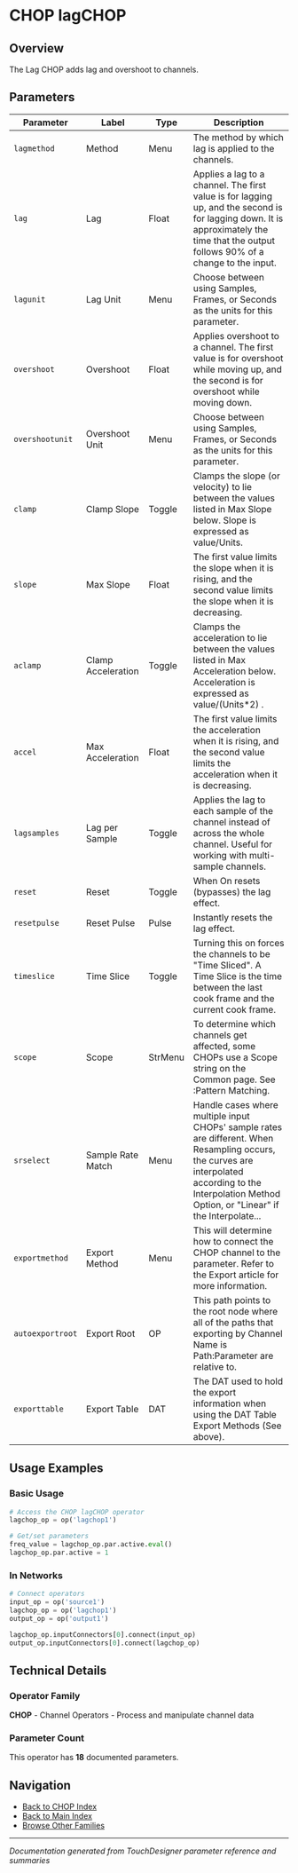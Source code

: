 # CHOP lagCHOP

## Overview

The Lag CHOP adds lag and overshoot to channels.

## Parameters

| Parameter | Label | Type | Description |
|-----------|-------|------|-------------|
| `lagmethod` | Method | Menu | The method by which lag is applied to the channels. |
| `lag` | Lag | Float | Applies a lag to a channel. The first value is for lagging up, and the second is for lagging down. It is approximately the time that the output follows 90% of a change to the input. |
| `lagunit` | Lag Unit | Menu | Choose between using Samples, Frames, or Seconds as the units for this parameter. |
| `overshoot` | Overshoot | Float | Applies overshoot to a channel. The first value is for overshoot while moving up, and the second is for overshoot while moving down. |
| `overshootunit` | Overshoot Unit | Menu | Choose between using Samples, Frames, or Seconds as the units for this parameter. |
| `clamp` | Clamp Slope | Toggle | Clamps the slope (or velocity) to lie between the values listed in Max Slope below. Slope is expressed as value/Units. |
| `slope` | Max Slope | Float | The first value limits the slope when it is rising, and the second value limits the slope when it is decreasing. |
| `aclamp` | Clamp Acceleration | Toggle | Clamps the acceleration to lie between the values listed in Max Acceleration below. Acceleration is expressed as value/(Units*2) . |
| `accel` | Max Acceleration | Float | The first value limits the acceleration when it is rising, and the second value limits the acceleration when it is decreasing. |
| `lagsamples` | Lag per Sample | Toggle | Applies the lag to each sample of the channel instead of across the whole channel. Useful for working with multi-sample channels. |
| `reset` | Reset | Toggle | When On resets (bypasses) the lag effect. |
| `resetpulse` | Reset Pulse | Pulse | Instantly resets the lag effect. |
| `timeslice` | Time Slice | Toggle | Turning this on forces the channels to be "Time Sliced".  A Time Slice is the time between the last cook frame and the current cook frame. |
| `scope` | Scope | StrMenu | To determine which channels get affected, some CHOPs use a Scope string on the Common page. See :Pattern Matching. |
| `srselect` | Sample Rate Match | Menu | Handle cases where multiple input CHOPs' sample rates are different. When Resampling occurs, the curves are interpolated according to the Interpolation Method Option, or "Linear" if the Interpolate... |
| `exportmethod` | Export Method | Menu | This will determine how to connect the CHOP channel to the parameter. Refer to the Export article for more information. |
| `autoexportroot` | Export Root | OP | This path points to the root node where all of the paths that exporting by Channel Name is Path:Parameter are relative to. |
| `exporttable` | Export Table | DAT | The DAT used to hold the export information when using the DAT Table Export Methods (See above). |

## Usage Examples

### Basic Usage

```python
# Access the CHOP lagCHOP operator
lagchop_op = op('lagchop1')

# Get/set parameters
freq_value = lagchop_op.par.active.eval()
lagchop_op.par.active = 1
```

### In Networks

```python
# Connect operators
input_op = op('source1')
lagchop_op = op('lagchop1')
output_op = op('output1')

lagchop_op.inputConnectors[0].connect(input_op)
output_op.inputConnectors[0].connect(lagchop_op)
```

## Technical Details

### Operator Family

**CHOP** - Channel Operators - Process and manipulate channel data

### Parameter Count

This operator has **18** documented parameters.

## Navigation

- [Back to CHOP Index](../CHOP/CHOP_INDEX.md)
- [Back to Main Index](../OPERATORS_INDEX.md)
- [Browse Other Families](../OPERATORS_INDEX.md#quick-navigation)

---
*Documentation generated from TouchDesigner parameter reference and summaries*
